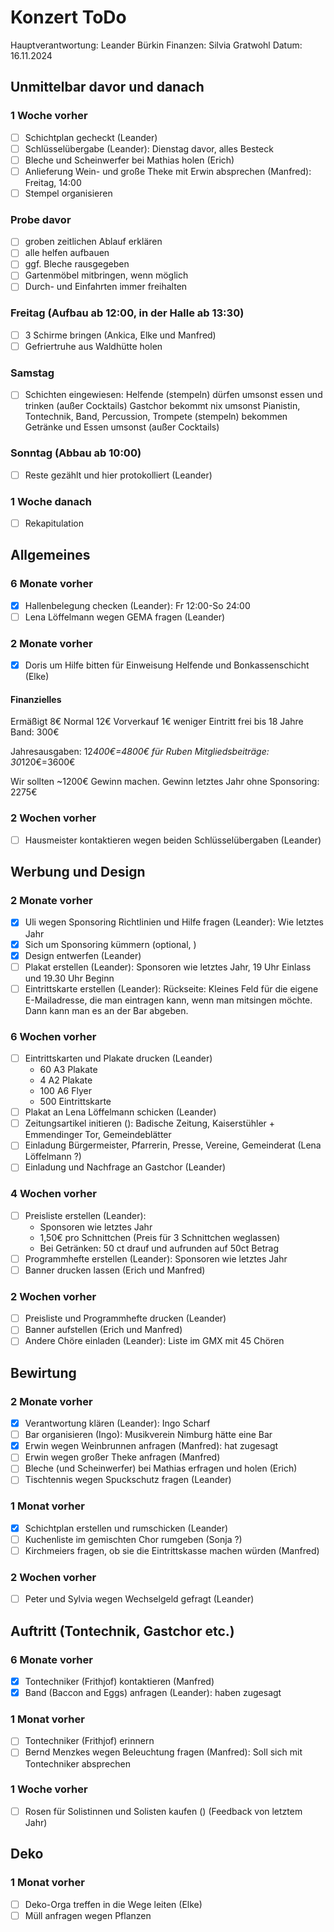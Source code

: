 # Konzert ToDo

Hauptverantwortung: Leander Bürkin
Finanzen: Silvia Gratwohl
Datum: 16.11.2024

## Unmittelbar davor und danach

### 1 Woche vorher

- [ ] Schichtplan gecheckt (Leander)
- [ ] Schlüsselübergabe (Leander): Dienstag davor, alles Besteck
- [ ] Bleche und Scheinwerfer bei Mathias holen (Erich)
- [ ] Anlieferung Wein- und große Theke mit Erwin absprechen (Manfred): Freitag, 14:00
- [ ] Stempel organisieren

### Probe davor

- [ ] groben zeitlichen Ablauf erklären
- [ ] alle helfen aufbauen
- [ ] ggf. Bleche rausgegeben
- [ ] Gartenmöbel mitbringen, wenn möglich
- [ ] Durch- und Einfahrten immer freihalten

### Freitag (Aufbau ab 12:00, in der Halle ab 13:30)

- [ ] 3 Schirme bringen (Ankica, Elke und Manfred)
- [ ] Gefriertruhe aus Waldhütte holen

### Samstag

- [ ] Schichten eingewiesen:
  Helfende (stempeln) dürfen umsonst essen und trinken (außer Cocktails)
  Gastchor bekommt nix umsonst
  Pianistin, Tontechnik, Band, Percussion, Trompete (stempeln) bekommen Getränke und Essen umsonst (außer Cocktails)

### Sonntag (Abbau ab 10:00)

- [ ] Reste gezählt und hier protokolliert (Leander)

### 1 Woche danach

- [ ] Rekapitulation

## Allgemeines

### 6 Monate vorher

- [X] Hallenbelegung checken (Leander): Fr 12:00-So 24:00
- [ ] Lena Löffelmann wegen GEMA fragen (Leander)

### 2 Monate vorher

- [X] Doris um Hilfe bitten für Einweisung Helfende und Bonkassenschicht (Elke)

#### Finanzielles

Ermäßigt 8€
Normal 12€
Vorverkauf 1€ weniger
Eintritt frei bis 18 Jahre
Band: 300€

Jahresausgaben: 12*400€=4800€ für Ruben
Mitgliedsbeiträge: 30*120€=3600€

Wir sollten ~1200€ Gewinn machen.
Gewinn letztes Jahr ohne Sponsoring: 2275€

### 2 Wochen vorher

- [ ] Hausmeister kontaktieren wegen beiden Schlüsselübergaben (Leander)

## Werbung und Design

### 2 Monate vorher

- [X] Uli wegen Sponsoring Richtlinien und Hilfe fragen (Leander): Wie letztes Jahr
- [X] Sich um Sponsoring kümmern (optional, )
- [X] Design entwerfen (Leander)
- [ ] Plakat erstellen (Leander): Sponsoren wie letztes Jahr, 19 Uhr Einlass und 19.30 Uhr Beginn
- [ ] Eintrittskarte erstellen (Leander):
  Rückseite: Kleines Feld für die eigene E-Mailadresse, die man eintragen kann, wenn man mitsingen möchte.
  Dann kann man es an der Bar abgeben.

### 6 Wochen vorher

- [ ] Eintrittskarten und Plakate drucken (Leander)
  - 60 A3 Plakate
  - 4 A2 Plakate
  - 100 A6 Flyer
  - 500 Eintrittskarte
- [ ] Plakat an Lena Löffelmann schicken (Leander)
- [ ] Zeitungsartikel initieren ():
  Badische Zeitung, Kaiserstühler + Emmendinger Tor, Gemeindeblätter
- [ ] Einladung Bürgermeister, Pfarrerin, Presse, Vereine, Gemeinderat (Lena Löffelmann ?)
- [ ] Einladung und Nachfrage an Gastchor (Leander)

### 4 Wochen vorher

- [ ] Preisliste erstellen (Leander):
  - Sponsoren wie letztes Jahr
  - 1,50€ pro Schnittchen (Preis für 3 Schnittchen weglassen)
  - Bei Getränken: 50 ct drauf und aufrunden auf 50ct Betrag
- [ ] Programmhefte erstellen (Leander): Sponsoren wie letztes Jahr
- [ ] Banner drucken lassen (Erich und Manfred)

### 2 Wochen vorher

- [ ] Preisliste und Programmhefte drucken (Leander)
- [ ] Banner aufstellen (Erich und Manfred)
- [ ] Andere Chöre einladen (Leander): Liste im GMX mit 45 Chören

## Bewirtung

### 2 Monate vorher

- [X] Verantwortung klären (Leander): Ingo Scharf
- [ ] Bar organisieren (Ingo): Musikverein Nimburg hätte eine Bar
- [X] Erwin wegen Weinbrunnen anfragen (Manfred): hat zugesagt
- [ ] Erwin wegen großer Theke anfragen (Manfred)
- [ ] Bleche (und Scheinwerfer) bei Mathias erfragen und holen (Erich)
- [ ] Tischtennis wegen Spuckschutz fragen (Leander)

### 1 Monat vorher

- [X] Schichtplan erstellen und rumschicken (Leander)
- [ ] Kuchenliste im gemischten Chor rumgeben (Sonja ?)
- [ ] Kirchmeiers fragen, ob sie die Eintrittskasse machen würden (Manfred)

### 2 Wochen vorher

- [ ] Peter und Sylvia wegen Wechselgeld gefragt (Leander)

## Auftritt (Tontechnik, Gastchor etc.)

### 6 Monate vorher

- [X] Tontechniker (Frithjof) kontaktieren (Manfred)
- [X] Band (Baccon and Eggs) anfragen (Leander): haben zugesagt

### 1 Monat vorher

- [ ] Tontechniker (Frithjof) erinnern
- [ ] Bernd Menzkes wegen Beleuchtung fragen (Manfred): Soll sich mit Tontechniker absprechen

### 1 Woche vorher

- [ ] Rosen für Solistinnen und Solisten kaufen () (Feedback von letztem Jahr)

## Deko

### 1 Monat vorher

- [ ] Deko-Orga treffen in die Wege leiten (Elke)
- [ ] Müll anfragen wegen Pflanzen
